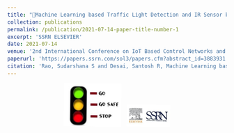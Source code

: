 ```yaml
---
title: "🚥Machine Learning based Traffic Light Detection and IR Sensor based Proximity Sensing for Autonomous Cars"
collection: publications
permalink: /publication/2021-07-14-paper-title-number-1
excerpt: 'SSRN ELSEVIER'
date: 2021-07-14
venue: '2nd International Conference on IoT Based Control Networks and Intelligent Systems (ICICNIS 2021) organized by St. Joseph’s College of Engineering and Technology, Kottayam, India on 28 & 29 June.'
paperurl: 'https://papers.ssrn.com/sol3/papers.cfm?abstract_id=3883931'
citation: 'Rao, Sudarshana S and Desai, Santosh R, Machine Learning based Traffic Light Detection and IR Sensor based Proximity Sensing for Autonomous Cars (July 10, 2021). Proceedings of the International Conference on IoT Based Control Networks & Intelligent Systems - ICICNIS 2021.'
---
```


<center><img class="bounce" src="/images/traffic.jpeg" height="100"> &nbsp; <img class="bounce1" height="50px" src="/images/download_SSRN.jpg" width="100px"></center>
<style>
      @keyframes bounce {
    0%, 20%, 50%, 80%, 100% { transform: rotate(0deg); }
    40% { transform: rotate(10deg); }
    60% { transform: rotate(7deg); }  
  }
  .bounce {
    display: inline-block;
    cursor: not-allowed;
    animation: bounce 1.3s ease infinite;
    transform-origin: center; /* Pivot around the top center */
  }
        @keyframes bounce1 {
    0%, 20%, 50%, 80%, 100% { transform: rotate(0deg); }
    40% { transform: rotate(10deg); }
    60% { transform: rotate(7deg); }  
  }
  .bounce1 {
    cursor: not-allowed;
    display: inline-block;
    animation: bounce1 1.3s ease infinite;
    transform-origin: center; /* Pivot around the top center */
  }
</style>
